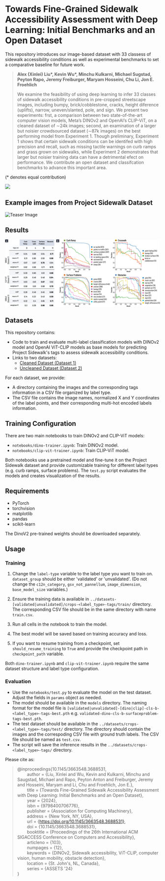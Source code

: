 # Towards Fine-Grained Sidewalk Accessibility Assessment with Deep Learning: Initial Benchmarks and an Open Dataset

This repository introduces our image-based dataset with 33 classess of sidewalk accessibility conditions as well as experimental benchmarks to set a comparative baseline for future work.

> **Alex (Xinlei) Liu\*, Kevin Wu\*, Minchu Kulkarni, Michael Sugstad, Peyton Rapo, Jeremy Freiburger, Maryam Hosseini, Chu Li, Jon E. Froehlich**
> 
> We examine the feasibility of using deep learning to infer 33 classes of sidewalk accessibility conditions in pre-cropped streetscape images, including bumpy, brick/cobblestone, cracks, height diference (uplifts), narrow, uneven/slanted, pole, and sign. We present two experiments: frst, a comparison between two state-of-the-art computer vision models, Meta’s DINOv2 and OpenAI’s CLIP-ViT, on a cleaned dataset of ∼24k images; second, an examination of a larger but noisier crowdsourced dataset (∼87k images) on the best performing model from Experiment 1. Though preliminary, Experiment 1 shows that certain sidewalk conditions can be identifed with high precision and recall, such as missing tactile warnings on curb ramps and grass grown on sidewalks, while Experiment 2 demonstrates that larger but noisier training data can have a detrimental efect on performance. We contribute an open dataset and classifcation benchmarks to advance this important area.

(\* denotes equal contribution)

<a href="https://dl.acm.org/doi/10.1145/3663548.3688531"><img src="https://img.shields.io/badge/ACM_DL-PDF-blue" height=20.5></a>


## Example images from Project Sidewalk Dataset
![Teaser Image](docs/figure-teaser.png)

## Results
![Experiment 1 DINOv2 Results](docs/results.png)


## Datasets

This repository contains:
- Code to train and evaluate multi-label classification models with DINOv2 model and OpenAI ViT-CLIP models as base models for predicting Project Sidewalk's tags to assess sidewalk accessibility conditions.
- Links to two datasets: 
  - [Cleaned Dataset (Dataset 1)](https://huggingface.co/datasets/projectsidewalk/sidewalk-tagger-ai-validated)
  - [Uncleaned Dataset (Dataset 2)](https://huggingface.co/datasets/projectsidewalk/sidewalk-tagger-ai-unvalidated)

For each dataset, we provide:
- A directory containing the images and the corresponding tags information in a CSV file organized by label type.
- The CSV file contains the image names, normalized X and Y coordinates of the label points, and their corresponding multi-hot encoded labels information.


## Training Configuration

There are two main notebooks to train DINOv2 and CLIP-ViT models:
- `notebooks/dino-trainer.ipynb`: Train DINOv2 model.
- `notebooks/clip-vit-trainer.ipynb`: Train CLIP-ViT model.

Both notebooks use a pretrained model and fine-tune it on the Project Sidewalk dataset and provide customizable training for different label types (e.g. curb ramps, surface problems). The `test.py` script evaluates the models and creates visualization of the results.

## Requirements

- PyTorch
- torchvision  
- matplotlib
- pandas
- scikit-learn

The DinoV2 pre-trained weights should be downloaded separately.

## Usage

### Training

1. Change the `label-type` variable to the label type you want to train on. `dataset_group` should be either 'validated' or 'unvalidated'. (Do not change the `c12n_category`, `gsv_not_pannellum`, `image_dimension`, `base_model_size` variables.)

2. Ensure the training data is available in `../datasets-[validated|unvalidated]/crops-<label_type>-tags/train/` directory. The corresponding CSV file should be in the same directory with name `train.csv`.

3. Run all cells in the notebook to train the model.

4. The best model will be saved based on training accuracy and loss.

5. If you want to resume training from a checkpoint, set `should_resume_training` to `True` and provide the checkpoint path in `checkpoint_path` variable.

Both `dino-trainer.ipynb` and `clip-vit-trainer.ipynb` require the same dataset structure and label type configuration.


### Evaluation

- Use the `notebooks/test.py` to evaluate the model on the test dataset. Adjust the fields in `params` object as needed.
- The model should be available in the `models` directory. The naming format for the model file is `[validated|unvalidated]-[dino|clip]-cls-b-<label_type>-tags-best.pth` e.g. `validated-dino-cls-b-surfaceproblem-tags-best.pth`.
- The test dataset should be available in the `../datasets/crops-<label_type>-tags/test/` directory. The directory should contain the images and the correspoding CSV file with ground truth labels. The CSV file should be named as `test.csv`.
- The script will save the inference results in the `../datasets/crops-<label_type>-tags/` directory.

Please cite as:
> @inproceedings{10.1145/3663548.3688531, <br/>
>   &nbsp;&nbsp;&nbsp;&nbsp;&nbsp;&nbsp;&nbsp;&nbsp;author = {Liu, Xinlei and Wu, Kevin and Kulkarni, Minchu and Saugstad, Michael and Rapo, Peyton Anton and Freiburger, Jeremy and Hosseini, Maryam and Li, Chu and Froehlich, Jon E.},<br/>
>   &nbsp;&nbsp;&nbsp;&nbsp;&nbsp;&nbsp;&nbsp;&nbsp;title = {Towards Fine-Grained Sidewalk Accessibility Assessment with Deep Learning: Initial Benchmarks and an Open Dataset},<br/>
>   &nbsp;&nbsp;&nbsp;&nbsp;&nbsp;&nbsp;&nbsp;&nbsp;year = {2024}, <br/>
>   &nbsp;&nbsp;&nbsp;&nbsp;&nbsp;&nbsp;&nbsp;&nbsp;isbn = {9798400706776}, <br/>
>   &nbsp;&nbsp;&nbsp;&nbsp;&nbsp;&nbsp;&nbsp;&nbsp;publisher = {Association for Computing Machinery}, <br/>
>   &nbsp;&nbsp;&nbsp;&nbsp;&nbsp;&nbsp;&nbsp;&nbsp;address = {New York, NY, USA}, <br/>
>   &nbsp;&nbsp;&nbsp;&nbsp;&nbsp;&nbsp;&nbsp;&nbsp;url = {https://doi.org/10.1145/3663548.3688531}, <br/>
>   &nbsp;&nbsp;&nbsp;&nbsp;&nbsp;&nbsp;&nbsp;&nbsp;doi = {10.1145/3663548.3688531}, <br/>
>   &nbsp;&nbsp;&nbsp;&nbsp;&nbsp;&nbsp;&nbsp;&nbsp;booktitle = {Proceedings of the 26th International ACM SIGACCESS Conference on Computers and Accessibility}, <br/>
>   &nbsp;&nbsp;&nbsp;&nbsp;&nbsp;&nbsp;&nbsp;&nbsp;articleno = {103}, <br/>
>   &nbsp;&nbsp;&nbsp;&nbsp;&nbsp;&nbsp;&nbsp;&nbsp;numpages = {12}, <br/>
>   &nbsp;&nbsp;&nbsp;&nbsp;&nbsp;&nbsp;&nbsp;&nbsp;keywords = {DINOv2, Sidewalk accessibility, ViT-CLIP, computer vision, human mobility, obstacle detection}, <br/>
>   &nbsp;&nbsp;&nbsp;&nbsp;&nbsp;&nbsp;&nbsp;&nbsp;location = {St. John's, NL, Canada}, <br/>
>   &nbsp;&nbsp;&nbsp;&nbsp;&nbsp;&nbsp;&nbsp;&nbsp;series = {ASSETS '24} <br/>
> }
